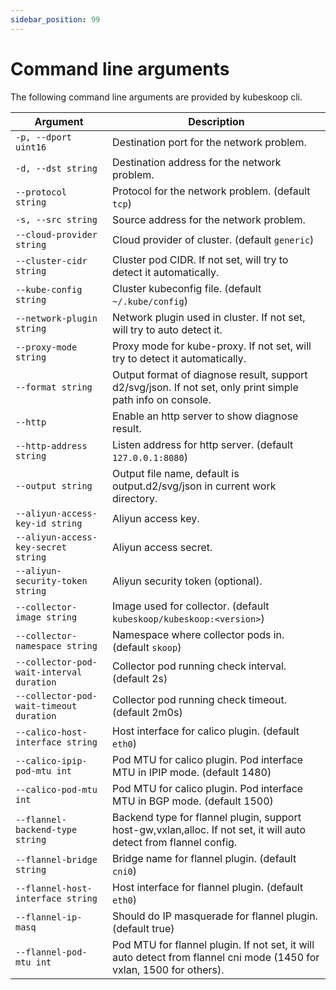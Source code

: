 ```yaml
---
sidebar_position: 99
---
```


# Command line arguments

The following command line arguments are provided by kubeskoop cli.

| Argument                                 | Description                                                                                                          |
| ---------------------------------------- | -------------------------------------------------------------------------------------------------------------------- |
| `-p, --dport uint16`                     | Destination port for the network problem.                                                                            |
| `-d, --dst string`                       | Destination address for the network problem.                                                                         |
| `--protocol string`                      | Protocol for the network problem. (default `tcp`)                                                                    |
| `-s, --src string`                       | Source address for the network problem.                                                                              |
| `--cloud-provider string`                | Cloud provider of cluster. (default `generic`)                                                                       |
| `--cluster-cidr string`                  | Cluster pod CIDR. If not set, will try to detect it automatically.                                                   |
| `--kube-config string`                   | Cluster kubeconfig file. (default `~/.kube/config`)                                                                  |
| `--network-plugin string`                | Network plugin used in cluster. If not set, will try to auto detect it.                                              |
| `--proxy-mode string`                    | Proxy mode for kube-proxy. If not set, will try to detect it automatically.                                          |
| `--format string`                        | Output format of diagnose result, support d2/svg/json. If not set, only print simple path info on console.          |
| `--http`                                 | Enable an http server to show diagnose result.                                                                       |
| `--http-address string`                  | Listen address for http server. (default `127.0.0.1:8080`)                                                           |
| `--output string`                        | Output file name, default is output.d2/svg/json in current work directory.                                          |
| `--aliyun-access-key-id string`          | Aliyun access key.                                                                                                   |
| `--aliyun-access-key-secret string`      | Aliyun access secret.                                                                                                |
| `--aliyun-security-token string`         | Aliyun security token (optional).                                                                                    |
| `--collector-image string`               | Image used for collector. (default `kubeskoop/kubeskoop:<version>`)                                                  |
| `--collector-namespace string`           | Namespace where collector pods in. (default `skoop`)                                                                 |
| `--collector-pod-wait-interval duration` | Collector pod running check interval. (default 2s)                                                                   |
| `--collector-pod-wait-timeout duration`  | Collector pod running check timeout. (default 2m0s)                                                                  |
| `--calico-host-interface string`         | Host interface for calico plugin. (default `eth0`)                                                                   |
| `--calico-ipip-pod-mtu int`              | Pod MTU for calico plugin. Pod interface MTU in IPIP mode. (default 1480)                                            |
| `--calico-pod-mtu int`                   | Pod MTU for calico plugin. Pod interface MTU in BGP mode. (default 1500)                                             |
| `--flannel-backend-type string`          | Backend type for flannel plugin, support host-gw,vxlan,alloc. If not set, it will auto detect from flannel config.   |
| `--flannel-bridge string`                | Bridge name for flannel plugin. (default `cni0`)                                                                     |
| `--flannel-host-interface string`        | Host interface for flannel plugin. (default `eth0`)                                                                  |
| `--flannel-ip-masq`                      | Should do IP masquerade for flannel plugin. (default true)                                                           |
| `--flannel-pod-mtu int`                  | Pod MTU for flannel plugin. If not set, it will auto detect from flannel cni mode (1450 for vxlan, 1500 for others). |
